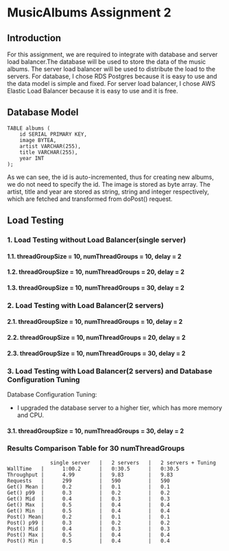 # MusicAlbums Assignment 2

## Introduction

For this assignment, we are required to integrate with database and server load balancer.The database will be used to store the data of the music albums. 
The server load balancer will be used to distribute the load to the servers. For database, I chose RDS Postgres because it is easy to use and the data model
is simple and fixed. For server load balancer, I chose AWS Elastic Load Balancer because it is easy to use and it is free.

## Database Model
```
TABLE albums (
    id SERIAL PRIMARY KEY,
    image BYTEA,
    artist VARCHAR(255),
    title VARCHAR(255),
    year INT
);
```
As we can see, the id is auto-incremented, thus for creating new albums, we do not 
need to specify the id. The image is stored as byte array. The artist, title and year
are stored as string, string and integer respectively, which are fetched and transformed
from doPost() request.

## Load Testing

### 1. Load Testing without Load Balancer(single server)

#### 1.1. threadGroupSize = 10, numThreadGroups = 10, delay = 2
#### 1.2. threadGroupSize = 10, numThreadGroups = 20, delay = 2
#### 1.3. threadGroupSize = 10, numThreadGroups = 30, delay = 2

### 2. Load Testing with Load Balancer(2 servers)

#### 2.1. threadGroupSize = 10, numThreadGroups = 10, delay = 2
#### 2.2. threadGroupSize = 10, numThreadGroups = 20, delay = 2
#### 2.3. threadGroupSize = 10, numThreadGroups = 30, delay = 2

### 3. Load Testing with Load Balancer(2 servers) and Database Configuration Tuning

Database Configuration Tuning:
- I upgraded the database server to a higher tier, which has more memory and CPU.

#### 3.1. threadGroupSize = 10, numThreadGroups = 30, delay = 2


### Results Comparison Table for 30 numThreadGroups
                  single server   |   2 servers   |   2 servers + Tuning
    WallTime   |      1:00.2      |   0:30.5      |   0:30.5
    Throughput |      4.99        |   9.83        |   9.83
    Requests   |      299         |   590         |   590
    Get() Mean |      0.2         |   0.1         |   0.1
    Get() p99  |      0.3         |   0.2         |   0.2
    Get() Mid  |      0.4         |   0.3         |   0.3
    Get() Max  |      0.5         |   0.4         |   0.4
    Get() Min  |      0.5         |   0.4         |   0.4
    Post() Mean|      0.2         |   0.1         |   0.1
    Post() p99 |      0.3         |   0.2         |   0.2
    Post() Mid |      0.4         |   0.3         |   0.3
    Post() Max |      0.5         |   0.4         |   0.4
    Post() Min |      0.5         |   0.4         |   0.4

